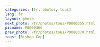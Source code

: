 ```yaml
---
categories: [fr, photos, tous]
lang: fr
layout: photo
next_photo: /fr/photos/tous/P0000355.html
picname: P0000366
prev_photo: /fr/photos/tous/P0000370.html
tags: [Bishop Cap]
---
```

